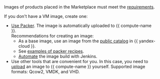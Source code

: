 Images of products placed in the Marketplace must meet the [requirements](../../marketplace/operations/create-image.md#requirements).

If you don't have a VM image, create one:

* [Use Packer](../../solutions/infrastructure-management/packer-quickstart). The image is automatically uploaded to {{ compute-name }}.<br>Recommendations for creating an image:
    * As a base image, use an image from the [public catalog](../../compute/operations/images-with-pre-installed-software/get-list) in {{ yandex-cloud }}.
    * See [examples of packer recipes](https://github.com/yandex-cloud/examples/tree/master/jenkins-packer/packer).
    * [Automate](../../solutions/infrastructure-management/jenkins) the image build with Jenkins.
* Use other tools that are convenient for you. In this case, you need to [upload](../../compute/operations/image-create/upload.md) an image to {{ compute-name }} yourself. Supported image formats: Qcow2, VMDK, and VHD.

